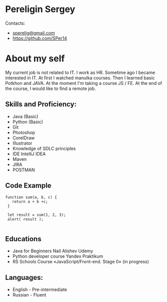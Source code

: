 # Pereligin Sergey

Contacts:
* sperelig@gmail.com
* https://github.com/SPer14


# Аbout my self

My current job is not related to IT. I work as HR.
Sometime ago I became interested in IT. At first I watched manulka courses. Then I learned basic Potkhon and JAVA. At the moment I'm taking a course JS / FE. At the end of the course, I would like to find a remote job.

## Skills and Proficiency:

* Java (Basic)
* Python (Basic)
* Git
* Photoshop
* CorelDraw
* Illustrator
* Knowledge of SDLC principles
* IDE IntelliJ IDEA
* Maven
* JIRA
* POSTMAN
## Code Example

```
function sum(a, b, c) {
   return a + b +c;
 }

 let result = sum(1, 2, 3);
 alert( result ); 
 
 ```

## Educations

* Java for Beginners Nail Alishev Udemy
* Python developer course Yandex Praktikum
* RS Schools Course «JavaScript/Front-end. Stage 0» (in progress)

## Languages:

* English - Pre-intermediate
* Russian - Fluent


